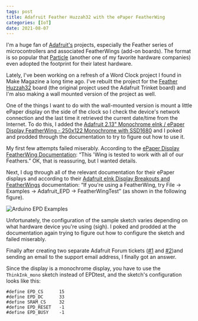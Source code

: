 ```yaml
---
tags: post
title: Adafruit Feather Huzzah32 with the ePaper FeatherWing
categories: [IoT]
date: 2021-08-07
---
```


I'm a huge fan of [Adafruit's](https://www.adafruit.com/) projects, especially the Feather series of microcontrollers and associated FeatherWings (add-on boards). The format is so popular that [Particle](https://www.particle.io/) (another one of my favorite hardware companies) even adopted the footprint for their latest hardware.

Lately, I've been working on a refresh of a Word Clock project I found in Make Magazine a long time ago. I've rebuilt the project for the [Feather Huzzah32](https://www.adafruit.com/product/3405) board (the original project used the Adafruit Trinket board) and I'm also making a wall mounted version of the project as well.

One of the things I want to do with the wall-mounted version is mount a little ePaper display on the side of the clock so I check the device's network connection and the last time it retrieved the current date/time from the Internet. To do this, I added the [Adafruit 2.13" Monochrome eInk / ePaper Display FeatherWing - 250x122 Monochrome with SSD1680](https://www.adafruit.com/product/4195) and I poked and prodded through the documentation to try to figure out how to use it.

My first few attempts failed miserably. According to the [ePaper Display FeatherWing Documentation](https://www.adafruit.com/product/4195): “This 'Wing is tested to work with all of our Feathers.”  OK, that is reassuring, but I wanted details.

Next, I dug through all of the relevant documentation for their ePaper displays and according to their [Adafruit eInk Display Breakouts and FeatherWings](https://learn.adafruit.com/adafruit-eink-display-breakouts/arduino-code) documentation: “If you're using a FeatherWing, try File → Examples → Adafruit_EPD → FeatherWingTest” (as shown in the following figure).

![Arduino EPD Examples]({{site.baseurl}}/assets/arduino-ide-examples-adafruit-epd.png)

Unfortunately, the configuration of the sample sketch varies depending on what hardware device you're using (sigh). I poked and prodded at the documentation again trying to figure out how to configure the sketch and failed miserably.

Finally after creating two separate Adafruit Forum tickets ([#1](https://forums.adafruit.com/viewtopic.php?f=57&t=181830&p=884590#p884590) and [#2](https://forums.adafruit.com/viewtopic.php?f=57&t=182024))and sending an email to the support email address, I finally got an answer.

Since the display is a monochrome display, you have to use the `ThinkInk_mono` sketch instead of EPDtest, and the sketch's configuration looks like this:

```text
#define EPD_CS      15
#define EPD_DC      33
#define SRAM_CS     32
#define EPD_RESET   -1 
#define EPD_BUSY    -1 
```
